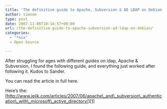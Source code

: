 ```yaml
---
title: 'The definitive guide to Apache, Subversion & AD LDAP on Debian'
author: simonm
type: post
date: 2007-11-06T10:16:57+00:00
url: /the-definitive-guide-to-apache-subversion-ad-ldap-on-debian/
categories:
  - '*nix'
  - Open Source

---
```

After struggling for ages with different guides on ldap, Apache & Subversion, I found the following guide, and everything just worked after following it. Kudos to Sander.

You can read the article in full here.

Here&#8217;s the: [http://www.jejik.com/articles/2007/06/apache\_and\_subversion\_authentication\_with\_microsoft\_active_directory/][1]

 [1]: http://www.jejik.com/articles/2007/06/apache_and_subversion_authentication_with_microsoft_active_directory/